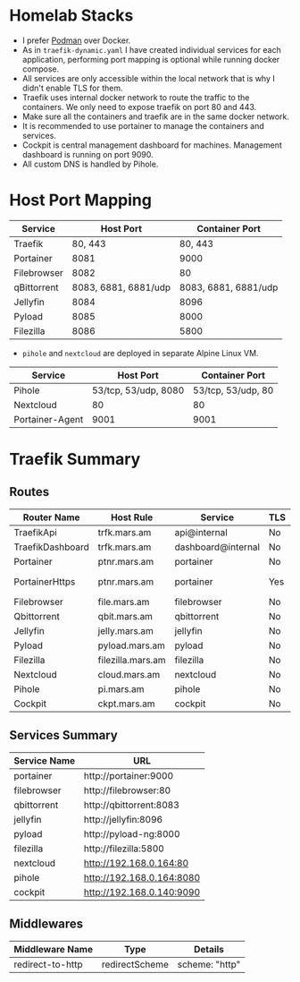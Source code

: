 # Homelab Stacks
- I prefer [Podman](https://podman.io) over Docker.
- As in `traefik-dynamic.yaml` I have created individual services for each application, performing port mapping is optional while running docker compose.
- All services are only accessible within the local network that is why I didn't enable TLS for them.
- Traefik uses internal docker network to route the traffic to the containers. We only need to expose traefik on port 80 and 443.
- Make sure all the containers and traefik are in the same docker network.
- It is recommended to use portainer to manage the containers and services.
- Cockpit is central management dashboard for machines. Management dashboard is running on port 9090.
- All custom DNS is handled by Pihole.

# Host Port Mapping
| Service           | Host Port            | Container Port        |
|-------------------|----------------------|-----------------------|
| Traefik           | 80, 443              | 80, 443               |
| Portainer         | 8081                 | 9000                  |
| Filebrowser       | 8082                 | 80                    |
| qBittorrent       | 8083, 6881, 6881/udp | 8083, 6881, 6881/udp  |
| Jellyfin          | 8084                 | 8096                  |
| Pyload            | 8085                 | 8000                  |
| Filezilla         | 8086                 | 5800                  |

- `pihole` and `nextcloud` are deployed in separate Alpine Linux VM.

| Service           | Host Port            | Container Port        |
|-------------------|----------------------|-----------------------|
| Pihole            | 53/tcp, 53/udp, 8080 | 53/tcp, 53/udp, 80    |
| Nextcloud         | 80                   | 80                    |
| Portainer-Agent   | 9001                 | 9001                  |

# Traefik Summary
## Routes
| Router Name      | Host Rule      | Service        | TLS | Middlewares       |
|------------------|----------------|----------------|-----|-------------------|
| TraefikApi       | trfk.mars.am   | api@internal   | No  | None              |
| TraefikDashboard | trfk.mars.am   | dashboard@internal | No  | None              |
| Portainer        | ptnr.mars.am   | portainer      | No  | None              |
| PortainerHttps   | ptnr.mars.am   | portainer      | Yes | redirect-to-http  |
| Filebrowser      | file.mars.am   | filebrowser    | No  | None              |
| Qbittorrent      | qbit.mars.am   | qbittorrent    | No  | None              |
| Jellyfin         | jelly.mars.am  | jellyfin       | No  | None              |
| Pyload           | pyload.mars.am | pyload         | No  | None              |
| Filezilla        | filezilla.mars.am | filezilla    | No  | None              |
| Nextcloud        | cloud.mars.am  | nextcloud      | No  | None              |
| Pihole           | pi.mars.am     | pihole         | No  | None              |
| Cockpit          | ckpt.mars.am   | cockpit        | No  | None              |

## Services Summary
| Service Name | URL                        |
|--------------|----------------------------|
| portainer    | http://portainer:9000      |
| filebrowser  | http://filebrowser:80      |
| qbittorrent  | http://qbittorrent:8083    |
| jellyfin     | http://jellyfin:8096       |
| pyload       | http://pyload-ng:8000      |
| filezilla    | http://filezilla:5800      |
| nextcloud    | http://192.168.0.164:80    |
| pihole       | http://192.168.0.164:8080  |
| cockpit      | http://192.168.0.140:9090  |

## Middlewares
| Middleware Name | Type           | Details         |
|-----------------|----------------|-----------------|
| redirect-to-http | redirectScheme | scheme: "http"  |